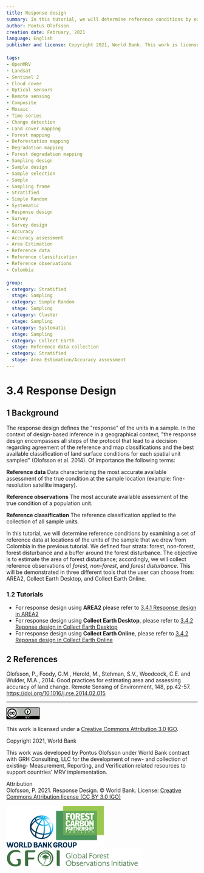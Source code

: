 ```yaml
---
title: Response design
summary: In this tutorial, we will determine reference conditions by examining a set of reference data at locations of the units of the sample that we drew from Colombia in the previous tutorial. We defined four strata: forest, non-forest, forest disturbance and a buffer around the forest disturbance. The objective is to estimate the area of forest disturbance; accordingly, we will collect reference observations of forest, non-forest, and forest disturbance. This will be demonstrated in three different tools that the user can choose from: AREA2, Collect Earth Desktop, and Collect Earth Online.
author: Pontus Olofsson
creation date: February, 2021
language: English
publisher and license: Copyright 2021, World Bank. This work is licensed under a Creative Commons Attribution 3.0 IGO

tags:
- OpenMRV
- Landsat
- Sentinel 2
- Cloud cover
- Optical sensors
- Remote sensing
- Composite
- Mosaic
- Time series
- Change detection
- Land cover mapping
- Forest mapping
- Deforestation mapping
- Degradation mapping
- Forest degradation mapping
- Sampling design
- Sample design
- Sample selection
- Sample
- Sampling frame
- Stratified
- Simple Random
- Systematic
- Response design
- Survey
- Survey design
- Accuracy
- Accuracy assessment
- Area Estimation
- Reference data
- Reference classification
- Reference observations
- Colombia

group:
- category: Stratified
  stage: Sampling
- category: Simple Random
  stage: Sampling
- category: Cluster
  stage: Sampling
- category: Systematic
  stage: Sampling
- category: Collect Earth
  stage: Reference data collection
- category: Stratified
  stage: Area Estimation/Accuracy assessment
---
```


# 3.4 Response Design

## 1 Background

The response design defines the "response" of the units in a sample. In the context of design-based inference in a geographical context, "the response design encompasses all steps of the protocol that lead to a decision regarding agreement of the reference and map classifications and the best available classification of land surface conditions for each spatial unit sampled" (Olofsson et al. 2014). Of importance the following terms:

**Reference data**
Data characterizing the most accurate available assessment of the true condition at the sample location (example: fine-resolution satellite imagery).

**Reference observations**
The most accurate available assessment of the true condition of a population unit.

**Reference classification**
The reference classification applied to the collection of all sample units.

In this tutorial, we will determine reference conditions by examining a set of reference data at locations of the units of the sample that we drew from Colombia in the previous tutorial. We defined four strata: forest, non-forest, forest disturbance and a buffer around the forest disturbance. The objective is to estimate the area of forest disturbance; accordingly, we will collect reference observations of *forest, non-forest*, and *forest disturbance*. This will be demonstrated in three different tools that the user can choose from: AREA2, Collect Earth Desktop, and Collect Earth Online.

### 1.2 Tutorials

* For response design using **AREA2** please refer to [3.4.1 Response design in AREA2](3_response_design_feb22_2021.md)
* For response design using **Collect Earth Desktop**, please refer to [3.4.2 Reponse design in Collect Earth Desktop](3_response_design_CE.md)
* For response design using **Collect Earth Online**, please refer to [3.4.2 Reponse design in Collect Earth Online](3_response_design_CEO.md)

## 2 References

Olofsson, P., Foody, G.M., Herold, M., Stehman, S.V., Woodcock, C.E. and Wulder, M.A., 2014. Good practices for estimating area and assessing accuracy of land change. Remote Sensing of Environment, 148, pp.42-57. https://doi.org/10.1016/j.rse.2014.02.015

-----

![](figures/cc.png)  

This work is licensed under a [Creative Commons Attribution 3.0 IGO](https://creativecommons.org/licenses/by/3.0/igo/).

Copyright 2021, World Bank

This work was developed by Pontus Olofsson under World Bank contract with GRH Consulting, LLC for the development of new- and collection of existing- Measurement, Reporting, and Verification related resources to support countries' MRV implementation.

Attribution  
Olofsson, P. 2021. Response Design. © World Bank. License: [Creative Commons Attribution license (CC BY 3.0 IGO)](http://creativecommons.org/licenses/by/3.0/igo/)

![](figures/wb.png)![](figures/gfoi.png)